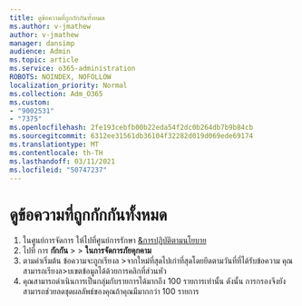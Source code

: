 ```yaml
---
title: ดูข้อความที่ถูกกักกันทั้งหมด
ms.author: v-jmathew
author: v-jmathew
manager: dansimp
audience: Admin
ms.topic: article
ms.service: o365-administration
ROBOTS: NOINDEX, NOFOLLOW
localization_priority: Normal
ms.collection: Adm_O365
ms.custom:
- "9002531"
- "7375"
ms.openlocfilehash: 2fe193cebfb00b22eda54f2dc0b264db7b9b84cb
ms.sourcegitcommit: 6312ee31561db36104f32282d019d069ede69174
ms.translationtype: MT
ms.contentlocale: th-TH
ms.lasthandoff: 03/11/2021
ms.locfileid: "50747237"
---
```

# <a name="view-all-quarantined-messages"></a>ดูข้อความที่ถูกกักกันทั้งหมด

1. ในศูนย์การจัดการ ให้ไปที่ศูนย์การรักษา [&การปฏิบัติตามนโยบาย](https://go.microsoft.com/fwlink/p/?linkid=2077143)
2. ไปที่ การ **กักกัน**  >    >  **ในการจัดการภัยคุกคาม**
3. ตามค่าเริ่มต้น ข้อความจะถูกเรียงล >จากใหม่ที่สุดไปเก่าที่สุดโดยยึดตามวันที่ที่ได้รับข้อความ คุณสามารถเรียงล>บเขตข้อมูลได้ด้วยการคลิกที่ส่วนหัว
4. คุณสามารถดําเนินการเป็นกลุ่มกับรายการได้มากถึง 100 รายการเท่านั้น ดังนั้น การกรองจึงยังสามารถช่วยลดชุดผลลัพธ์ของคุณถ้าคุณมีมากกว่า 100 รายการ
